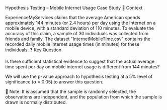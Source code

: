 Hypothesis Testing – Mobile Internet Usage Case Study
📘 Context

ExperienceMyServices claims that the average American spends approximately 144 minutes (or 2.4 hours) per day using the Internet on a mobile device, with a standard deviation of 110 minutes. To evaluate the accuracy of this claim, a sample of 30 individuals was collected from friends and family. The dataset "InternetMobileTime.csv" contains the recorded daily mobile internet usage times (in minutes) for these individuals.
❓ Key Question

Is there sufficient statistical evidence to suggest that the actual average time spent per day on mobile internet usage is different from 144 minutes?

We will use the p-value approach to hypothesis testing at a 5% level of significance (α = 0.05) to answer this question.

📝 Note: It is assumed that the sample is randomly selected, the observations are independent, and the population from which the sample is drawn is normally distributed.
